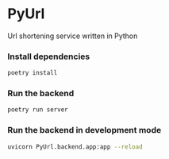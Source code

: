 # PyUrl
Url shortening service written in Python

### Install dependencies
```bash
poetry install
```

### Run the backend
```bash
poetry run server
```

### Run the backend in development mode
```bash
uvicorn PyUrl.backend.app:app --reload
```
